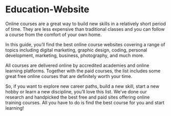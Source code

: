 # Education-Website
Online courses are a great way to build new skills in a relatively short period of time. They are less expensive than traditional classes and you can follow a course from the comfort of your own home.

In this guide, you’ll find the best online course websites covering a range of topics including digital marketing, graphic design, coding, personal development, marketing, business, photography, and much more.

All courses are delivered online by accredited academies and online learning platforms. Together with the paid courses, the list includes some great free online courses that are definitely worth your time.

So, if you want to explore new career paths, build a new skill, start a new hobby or learn a new discipline, you’ll love this list. We’ve done our research and handpicked the best free and paid sites offering online training courses. All you have to do is find the best course for you and start learning!
